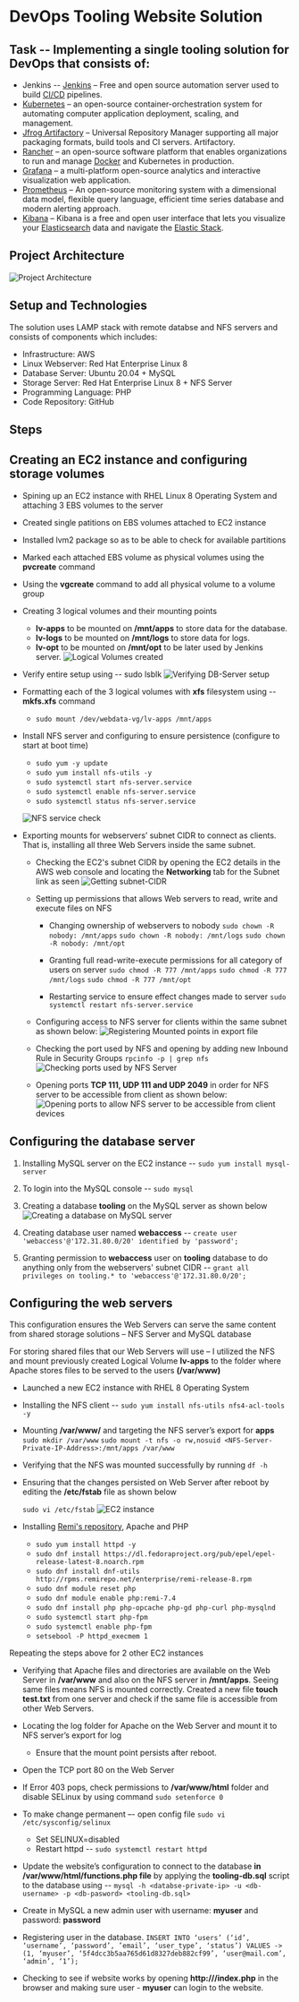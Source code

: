 #  DevOps Tooling Website Solution

## Task -- Implementing a single tooling solution for DevOps that consists of:
* Jenkins --  [Jenkins](https://www.jenkins.io/) – Free and open source automation server used to build [CI/CD](https://en.wikipedia.org/wiki/CI/CD) pipelines.
* [Kubernetes](https://kubernetes.io/) – an open-source container-orchestration system for automating computer application deployment, scaling, and management.
* [Jfrog Artifactory](https://jfrog.com/artifactory/) – Universal Repository Manager supporting all major packaging formats, build tools and CI servers. Artifactory.
* [Rancher](https://rancher.com/products/rancher/) – an open-source software platform that enables organizations to run and manage [Docker](https://en.wikipedia.org/wiki/Docker_(software)) and Kubernetes in production.
* [Grafana](https://grafana.com/) – a multi-platform open-source analytics and interactive visualization web application.
* [Prometheus](https://prometheus.io/) – An open-source monitoring system with a dimensional data model, flexible query language, efficient time series database and modern alerting approach.
* [Kibana](https://www.elastic.co/kibana) – Kibana is a free and open user interface that lets you visualize your [Elasticsearch](https://www.elastic.co/elasticsearch/) data and navigate the [Elastic Stack](https://www.elastic.co/elastic-stack).

## Project Architecture
![Project Architecture](./images/project7-architecture.png)

## Setup and Technologies
The solution uses LAMP stack with remote databse and NFS servers and consists of components which includes:
- Infrastructure: AWS
- Linux Webserver: Red Hat Enterprise Linux 8
- Database Server: Ubuntu 20.04 + MySQL
- Storage Server:  Red Hat Enterprise Linux 8 + NFS Server
- Programming Language: PHP
- Code Repository: GitHub

## Steps

## Creating an EC2 instance and configuring storage volumes

- Spining up an EC2 instance with RHEL Linux 8 Operating System and attaching 3 EBS volumes to the server 
- Created single patitions on EBS volumes attached to EC2 instance
- Installed lvm2 package so as to be able to check for available partitions
- Marked each attached EBS volume as physical volumes using the **pvcreate** command
- Using the **vgcreate** command to add all physical volume to a volume group
- Creating 3 logical volumes and their mounting points
    * **lv-apps** to be mounted on **/mnt/apps** to store data for the database.
    * **lv-logs** to be mounted on **/mnt/logs** to store data for logs.
    * **lv-opt** to be mounted on **/mnt/opt** to be later used by Jenkins server.
    ![Logical Volumes created](./images/lvms-created.png)
- Verify entire setup using -- sudo lsblk
    ![Verifying DB-Server setup](./images/storage-setup.PNG)
- Formatting each of the 3 logical volumes with **xfs** filesystem using -- **mkfs.xfs** command
    * `sudo mount /dev/webdata-vg/lv-apps /mnt/apps`
- Install NFS server and configuring to ensure persistence (configure to start at boot time)
    * `sudo yum -y update`
    * `sudo yum install nfs-utils -y`
    * `sudo systemctl start nfs-server.service`
    * `sudo systemctl enable nfs-server.service`
    * `sudo systemctl status nfs-server.service`

    ![NFS service check](./images/status-of-nfs-service.PNG)

- Exporting mounts for webservers’ subnet CIDR to connect as clients. That is, installing all three Web Servers inside the same subnet.
    * Checking the EC2's subnet CIDR by opening the EC2 details in the AWS web console and locating the **Networking** tab for the Subnet link as seen
    ![Getting subnet-CIDR ](./images/getting-subnet-cidr.png)

    * Setting up permissions that allows Web servers to read, write and execute files on NFS
        * Changing ownership of webservers to nobody
        `sudo chown -R nobody: /mnt/apps`
        `sudo chown -R nobody: /mnt/logs`
        `sudo chown -R nobody: /mnt/opt`

        * Granting full read-write-execute permissions for all category of users on server
        `sudo chmod -R 777 /mnt/apps`
        `sudo chmod -R 777 /mnt/logs`
        `sudo chmod -R 777 /mnt/opt`

        * Restarting service to ensure effect changes made to server
        `sudo systemctl restart nfs-server.service`
    
    * Configuring access to NFS server for clients within the same subnet as shown below:
    ![Registering Mounted points in export file](./images/registering-exports-for-all-mounted-point.png)

    * Checking the port used by NFS and opening by adding new Inbound Rule in Security Groups
    `rpcinfo -p | grep nfs`
    ![Checking ports used by NFS Server](./images/checking-ports-used-by-nfs.png)

    * Opening ports **TCP 111, UDP 111 and UDP 2049** in order for NFS server to be accessible from client as shown below:
    ![Opening ports to allow NFS server to be accessible from client devices](./images/opening-ports-that-allows-nfs-accessible-from-clients.png) 


## Configuring the database server

1. Installing MySQL server on the EC2 instance -- `sudo yum install mysql-server`

2. To login into the MySQL console -- `sudo mysql`

3. Creating a database **tooling** on the MySQL server as shown below 
    ![Creating a database on MySQL server](./images)

4. Creating database user named **webaccess** -- `create user 'webaccess'@'172.31.80.0/20' identified by 'password';`

5. Granting permission to **webaccess** user on **tooling** database to do anything only from the webservers' subnet CIDR -- `grant all privileges on tooling.* to 'webaccess'@'172.31.80.0/20';`


## Configuring the web servers

This configuration ensures the Web Servers can serve the same content from shared storage solutions – NFS Server and MySQL database

For storing shared files that our Web Servers will use – I utilized the NFS and mount previously created Logical Volume **lv-apps** to the folder where Apache stores files to be served to the users **(/var/www)**

* Launched a new EC2 instance with RHEL 8 Operating System
* Installing the NFS client -- `sudo yum install nfs-utils nfs4-acl-tools -y`
* Mounting **/var/www/** and targeting the NFS server’s export for **apps**
    `sudo mkdir /var/www`
    `sudo mount -t nfs -o rw,nosuid <NFS-Server-Private-IP-Address>:/mnt/apps /var/www`

* Verifying that the NFS was mounted successfully by running `df -h` 
* Ensuring that the changes persisted on Web Server after reboot by editing the **/etc/fstab** file as shown below

    `sudo vi /etc/fstab`
    ![EC2 instance](./images)

* Installing [Remi's repository](http://www.servermom.org/how-to-enable-remi-repo-on-centos-7-6-and-5/2790/), Apache and PHP

    * `sudo yum install httpd -y`
    * `sudo dnf install https://dl.fedoraproject.org/pub/epel/epel-release-latest-8.noarch.rpm`
    * `sudo dnf install dnf-utils http://rpms.remirepo.net/enterprise/remi-release-8.rpm`
    * `sudo dnf module reset php`
    * `sudo dnf module enable php:remi-7.4`
    * `sudo dnf install php php-opcache php-gd php-curl php-mysqlnd`
    * `sudo systemctl start php-fpm`
    * `sudo systemctl enable php-fpm`
    * `setsebool -P httpd_execmem 1`

Repeating the steps above for 2 other EC2 instances

- Verifying that Apache files and directories are available on the Web Server in **/var/www** and also on the NFS server in **/mnt/apps**. Seeing same files means NFS is mounted correctly. Created a new file **touch test.txt** from one server and check if the same file is accessible from other Web Servers.

- Locating the log folder for Apache on the Web Server and mount it to NFS server’s export for log
    * Ensure that the mount point persists after reboot.

- Open the TCP port 80 on the Web Server 

- If Error 403 pops, check permissions to **/var/www/html** folder and disable SELinux by using command `sudo setenforce 0`

- To make change permanent –- open config file `sudo vi /etc/sysconfig/selinux` 
    * Set SELINUX=disabled
    * Restart httpd -- `sudo systemctl restart httpd`

- Update the website’s configuration to connect to the database **in /var/www/html/functions.php file** by applying the **tooling-db.sql** script to the database using -- `mysql -h <databse-private-ip> -u <db-username> -p <db-pasword> <tooling-db.sql>`

- Create in MySQL a new admin user with username: **myuser** and password: **password**

- Registering user in the database.
    `INSERT INTO ‘users’ (‘id’, ‘username’, ‘password’, ’email’, ‘user_type’, ‘status’) VALUES -> (1, ‘myuser’, ‘5f4dcc3b5aa765d61d8327deb882cf99’, ‘user@mail.com’, ‘admin’, ‘1’);`

- Checking to see if website works by opening 
**http://<Web-Server-Public-IP-Address-or-Public-DNS-Name>/index.php** in the browser and making sure user - **myuser** can login to the website.